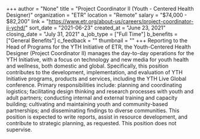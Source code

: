 +++
author = "None"
title = "Project Coordinator II (Youth - Centered Health Designer)"
organization = "ETR"
location = "Remote"
salary = "$74,000 - $82,200"
link = "https://www.etr.org/about-us/careers/project-coordinator-ii-ychd/"
sort_date = "2021-06-23"
created_at = "June 23, 2021"
closing_date = "July 31, 2021"
a_job_type = ["Full Time"]
b_benefits = ["General Benefits"]
c_feedback = ""
thumbnail = ""
+++
Reporting to the Head of Programs for the YTH Initiative of ETR, the Youth-Centered Health Designer (Project Coordinator II) manages the day-to-day operations for the YTH Initiative, with a focus on technology and new media for youth health and wellness, both domestic and global. Specifically, this position contributes to the development, implementation, and evaluation of YTH Initiative programs, products and services, including the YTH Live Global conference. Primary responsibilities include: planning and coordinating logistics; facilitating design thinking and research processes with youth and adult partners; conducting internal and external training and capacity building; cultivating and maintaining youth and community-based partnerships; and disseminating findings to diverse communities. This position is expected to write reports, assist in resource development, and contribute to strategic planning, as requested. This position does not supervise.
